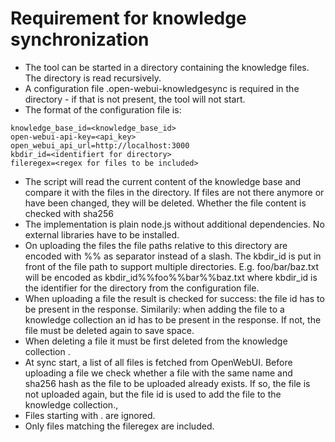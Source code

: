# Requirement for knowledge synchronization

- The tool can be started in a directory containing the knowledge files. The directory is read recursively.
- A configuration file .open-webui-knowledgesync is required in the directory - if that is not present, the tool will
  not start.
- The format of the configuration file is:

```shell
knowledge_base_id=<knowledge_base_id>
open-webui-api-key=<api_key>
open_webui_api_url=http://localhost:3000
kbdir_id=<identifiert for directory>
fileregex=<regex for files to be included>
```

- The script will read the current content of the knowledge base and compare it with the files in the directory. If
  files are not there anymore or have been changed, they will be deleted. Whether the file content is checked with
  sha256
- The implementation is plain node.js without additional dependencies. No external libraries have to be installed.
- On uploading the files the file paths relative to this directory are encoded with %% as separator instead of a slash.
  The
  kbdir_id is put in front of the file path to support multiple directories. E.g. foo/bar/baz.txt will be encoded as
  kbdir_id%%foo%%bar%%baz.txt where kbdir_id is the identifier for the directory from the configuration file.
- When uploading a file the result is checked for success: the file id has to be present in the response. Similarily:
  when adding the file to a knowledge collection an id has to be present in the response. If not, the file must be
  deleted again to save space.
- When deleting a file it must be first deleted from the knowledge collection .
- At sync start, a list of all files is fetched from OpenWebUI. Before uploading a file we check whether a file with the
  same name and sha256 hash as the file to be uploaded already exists. If so, the file is not uploaded again, but the
  file id is used to add the file to the knowledge collection.‚
- Files starting with . are ignored.
- Only files matching the fileregex are included.
